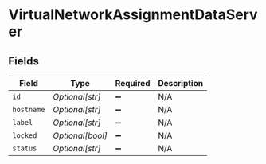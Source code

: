 # VirtualNetworkAssignmentDataServer


## Fields

| Field              | Type               | Required           | Description        |
| ------------------ | ------------------ | ------------------ | ------------------ |
| `id`               | *Optional[str]*    | :heavy_minus_sign: | N/A                |
| `hostname`         | *Optional[str]*    | :heavy_minus_sign: | N/A                |
| `label`            | *Optional[str]*    | :heavy_minus_sign: | N/A                |
| `locked`           | *Optional[bool]*   | :heavy_minus_sign: | N/A                |
| `status`           | *Optional[str]*    | :heavy_minus_sign: | N/A                |